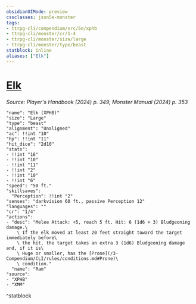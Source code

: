 ```yaml
---
obsidianUIMode: preview
cssclasses: json5e-monster
tags:
- ttrpg-cli/compendium/src/5e/xphb
- ttrpg-cli/monster/cr/1-4
- ttrpg-cli/monster/size/large
- ttrpg-cli/monster/type/beast
statblock: inline
aliases: ["Elk"]
---
```

# [Elk](3-Compendium\CLI\bestiary\beast/elk-xphb.md)
*Source: Player's Handbook (2024) p. 349, Monster Manual (2024) p. 353*  

```statblock
"name": "Elk (XPHB)"
"size": "Large"
"type": "beast"
"alignment": "Unaligned"
"ac": !!int "10"
"hp": !!int "11"
"hit_dice": "2d10"
"stats":
- !!int "16"
- !!int "10"
- !!int "11"
- !!int "2"
- !!int "10"
- !!int "6"
"speed": "50 ft."
"skillsaves":
  "Perception": !!int "2"
"senses": "darkvision 60 ft., passive Perception 12"
"languages": ""
"cr": "1/4"
"actions":
- "desc": "Melee Attack: +5, reach 5 ft. Hit: 6 (1d6 + 3) Bludgeoning damage.\
    \ If the elk moved at least 20 feet straight toward the target immediately before\
    \ the hit, the target takes an extra 3 (1d6) Bludgeoning damage and, if it is\
    \ Huge or smaller, has the [Prone](/3-Compendium/CLI/rules/conditions.md#Prone)\
    \ condition."
  "name": "Ram"
"source":
- "XPHB"
- "XMM"
```
^statblock